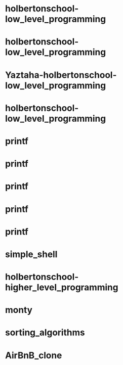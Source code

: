 # holbertonschool-low_level_programming
# holbertonschool-low_level_programming
# Yaztaha-holbertonschool-low_level_programming
# holbertonschool-low_level_programming
# printf
# printf
# printf
# printf
# printf
# simple_shell
# holbertonschool-higher_level_programming
# monty
# sorting_algorithms
# AirBnB_clone
